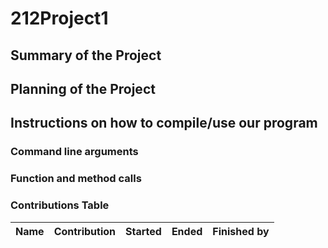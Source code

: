 # 212Project1

## Summary of the Project

## Planning of the Project

## Instructions on how to compile/use our program

### Command line arguments

### Function and method calls


### Contributions Table

| Name | Contribution | Started | Ended | Finished by |
| ---- | ------ | ------ | ------ | ------ |
